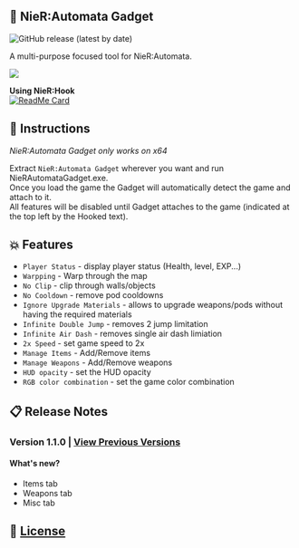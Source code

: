 ## :hammer: NieR:Automata Gadget

![GitHub release (latest by date)](https://img.shields.io/github/v/release/Asiern/NieRAutomataGadget?style=flat-square)

A multi-purpose focused tool for NieR:Automata.

<img src="https://github.com/Asiern/NieRAutomataGadget/blob/master/README/img.jpg" />

**Using NieR:Hook** <br>
[![ReadMe Card](https://github-readme-stats.vercel.app/api/pin/?username=asiern&repo=NieRHook)](https://github.com/asiern/NieRHook)

## :page_facing_up: Instructions

_NieR:Automata Gadget only works on x64_

Extract `NieR:Automata Gadget` wherever you want and run NieRAutomataGadget.exe.<br>
Once you load the game the Gadget will automatically detect the game and attach to it.<br>
All features will be disabled until Gadget attaches to the game (indicated at the top left by the Hooked text).

## :boom: Features

- `Player Status` - display player status (Health, level, EXP...)
- `Warpping` - Warp through the map
- `No Clip` - clip through walls/objects
- `No Cooldown` - remove pod cooldowns
- `Ignore Upgrade Materials` - allows to upgrade weapons/pods without having the required materials
- `Infinite Double Jump` - removes 2 jump limitation
- `Infinite Air Dash` - removes single air dash limiation
- `2x Speed` - set game speed to 2x
- `Manage Items` - Add/Remove items
- `Manage Weapons` - Add/Remove weapons
- `HUD opacity` - set the HUD opacity
- `RGB color combination` - set the game color combination

## :clipboard: Release Notes

### Version 1.1.0 | [View Previous Versions](Notes.md)

#### What's new?

- Items tab
- Weapons tab
- Misc tab

## :page_with_curl: [License](LICENSE)
